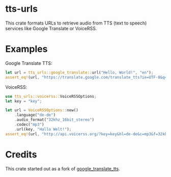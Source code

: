 # tts-urls

This crate formats URLs to retrieve audio from TTS (text to speech) services like Google Translate or VoiceRSS.

# Examples
Google Translate TTS:
```rust
let url = tts_urls::google_translate::url("Hello, World!", "en");
assert_eq!(url, "https://translate.google.com/translate_tts?ie=UTF-8&q=Hello%2C%20World%21&tl=en&tk=418730.60457&client=webapp");
```

VoiceRSS:
```rust
use tts_urls::voicerss::VoiceRSSOptions;
let key = "key";

let url = VoiceRSSOptions::new()
    .language("de-de")
    .audio_format("32khz_16bit_stereo")
    .codec("mp3")
    .url(key, "Hallo Welt!");
assert_eq!(url, "http://api.voicerss.org/?key=key&hl=de-de&c=mp3&f=32khz_16bit_stereo&src=Hallo%20Welt%21");
```

# Credits
This crate started out as a fork of [google\_translate\_tts](https://github.com/portstrom/google_translate_tts).

